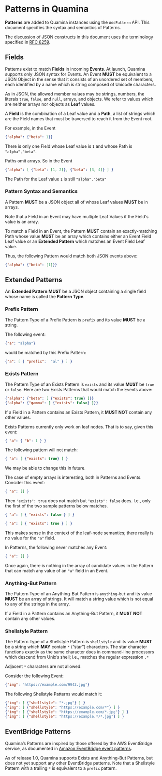 # Patterns in Quamina

**Patterns** are added to Quamina instances using the
`AddPattern` API. This document specifies the syntax and
semantics of Patterns.

The discussion of JSON constructs in this document uses
the terminology specified in [RFC 8259](https://www.rfc-editor.org/rfc/rfc8259.html).

## Fields

Patterns exist to match **Fields** in incoming **Events**. At
launch, Quamina supports only JSON syntax for Events. An
Event **MUST** be equivalent to a JSON Object in the
sense that it consists of an unordered set of members,
each identified by a name which is string composed of
Unicode characters.

As in JSON, the allowed member values may be strings,
numbers, the literals `true`, `false`, and `null`, arrays,
and objects. We refer to values which are neither arrays
nor objects as **Leaf** values.

A **Field** is the combination of a Leaf value and a
**Path**, a list of strings which are the Field names
that must be traversed to reach it from the Event root.

For example, in the Event
```json
{"alpha": {"beta": 1}}
```
There is only one Field whose Leaf value is `1`
and whose Path is `"alpha","beta"`.

Paths omit arrays. So in the Event
```json
{"alpha": [ {"beta": [1, 2]}, {"beta": [3, 4]} ] }
```
The Path for the Leaf value `1` is still `"alpha","beta"`

### Pattern Syntax and Semantics
A Pattern **MUST** be a JSON object all of whose Leaf
values **MUST** be in arrays.

Note that a Field in an Event may have multiple Leaf Values
if the Field's value is an array.

To match a Field in an Event, the Pattern **MUST** contain
an exactly-matching Path whose value **MUST** be an array
which contains either an Event Field Leaf value or an
**Extended Pattern** which matches an Event Field Leaf
value.

Thus, the following Pattern would match both JSON events above:
```json
{"alpha": {"beta": [1]}}
```

## Extended Patterns
An **Extended Pattern** **MUST** be a JSON object containing
a single field whose name is called the **Pattern Type**.

### Prefix Pattern

The Pattern Type of a Prefix Pattern is `prefix` and its value
**MUST** be a string.

The following event:

```json
{"a": "alpha"}
```

would be matched by this Prefix Pattern:

```json
{"a": [ { "prefix":  "al" } ] }
```

### Exists Pattern

The Pattern Type of an Exists Pattern is `exists` and its
value **MUST** be `true` or `false`. Here
are two Exists Patterns that would match the Events above:
```json
{"alpha": {"beta": [ {"exists": true} ]}}
{"alpha": {"gamma": [ {"exists": false} ]}}
```

If a Field in a Pattern contains an Exists Pattern, it
**MUST NOT** contain any other values.

Exists Patterns currently only work on leaf nodes. That is to
say, given this event:

```json
{ "a": { "b": 1 } }
```

The following pattern will not match:

```json
{ "a": [ {"exists": true} ] }
```

We may be able to change this in future.

The case of empty arrays is interesting, both in Patterns and Events. Consider this event:

```json
{ "a": [] }
```

Then `"exists": true` does not match but `"exists": false` does.
I.e., only the first of the two sample patterns below matches.

```json
{ "a": [ { "exists": false } ] }
```
```json
{ "a": [ { "exists": true } ] }
```
This makes sense in the context of the leaf-node semantics; there
really is no value for the `"a"` field.

In Patterns, the following never matches any Event:

```json
{ "a": [] }
```

Once again, there is nothing in the array of candidate values in the Pattern that can match any value of an `"a"`
field in an Event.



### Anything-But Pattern

The Pattern Type of an Anything-But Pattern is
`anything-but` and its value **MUST** be an array
of strings. It will match a string value which
is not equal to any of the strings in the array.

If a Field in a Pattern contains an Anything-But Pattern,
it **MUST NOT** contain any other values.

### Shellstyle Pattern

The Pattern Type of a Shellstyle Pattern is `shellstyle`
and its value **MUST** be a string which **MAY** contain
`*` (“star”) characters. The star character
functions exactly as the same character does in
command-line processors which descend from Unix’s
shell; i.e., matches the regular expression `.*`

Adjacent `*` characters are not allowed.

Consider the following Event:
```json
{"img": "https://example.com/9943.jpg"}
```
The following Shellstyle Patterns would match it:
```json
{"img": [ {"shellstyle": "*.jpg"} ] }
{"img": [ {"shellstyle": "https://example.com/*"} ] }
{"img": [ {"shellstyle": "https://example.com/*.jpg"} ] }
{"img": [ {"shellstyle": "https://example.*/*.jpg"} ] }
```
## EventBridge Patterns

Quamina’s Patterns are inspired by those offered by
the AWS EventBridge service, as documented in
[Amazon EventBridge event patterns](https://docs.aws.amazon.com/eventbridge/latest/userguide/eb-event-patterns.html).

As of release 1.0, Quamina supports Exists and
Anything-But Patterns, but does not yet support any other
EventBridge patterns. Note that a
Shellstyle Pattern with a trailing `*` is equivalent
to a `prefix` pattern.

